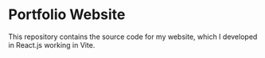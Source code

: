 # Portfolio Website

This repository contains the source code for my website, which I developed in React.js working in Vite.
